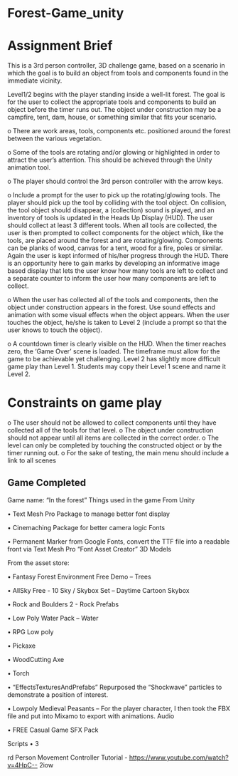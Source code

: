 # Forest-Game_unity

# Assignment Brief

This is a 3rd person controller, 3D challenge game, based on a scenario in which the goal is to build an object from tools and components found in the immediate vicinity.

Level1/2
begins with the player standing inside a well-lit forest. The goal is for the user to collect
the appropriate tools and components to build an object before the timer runs out. The object
under construction may be a campfire, tent, dam, house, or something similar that fits your
scenario.

o There are work areas, tools, components etc. positioned around the forest between the
various vegetation.

o Some of the tools are rotating and/or glowing or highlighted in order to attract the user’s
attention. This should be achieved through the Unity animation tool.

o The player should control the 3rd person controller with the arrow keys.

o Include a prompt for the user to pick up the rotating/glowing tools.
The player should pick up the tool by colliding with the tool object. On collision,
the tool object should disappear, a (collection) sound is played, and an inventory
of tools is updated in the Heads Up Display (HUD).
The user should collect at least 3 different tools.
When all tools are collected, the user is then prompted to collect components for
the object which, like the tools, are placed around the forest and are
rotating/glowing. Components can be planks of wood, canvas for a tent, wood
for a fire, poles or similar.
Again the user is kept informed of his/her progress through the HUD. There is
an opportunity here to gain marks by developing an informative image based
display that lets the user know how many tools are left to collect and a separate
counter to inform the user how many components are left to collect.

o When the user has collected all of the tools and components, then the object under
construction appears in the forest.
Use sound effects and animation with some visual effects when the object
appears.
When the user touches the object, he/she is taken to Level 2 (include a prompt
so that the user knows to touch the object).

o A countdown timer is clearly visible on the HUD. When the timer reaches zero, the
‘Game Over’ scene is loaded. The timeframe must allow for the game to be achievable
yet challenging.
Level 2 has slightly more difficult game play than Level 1. Students may copy their Level 1 scene and 
name it Level 2. 

# Constraints on game play
o The user should not be allowed to collect components until they have collected all of the tools for 
that level.
o The object under construction should not appear until all items are collected in the correct order.
o The level can only be completed by touching the constructed object or by the timer running out.
o For the sake of testing, the main menu should include a link to all scenes


## Game Completed
Game name: “In the forest”
Things used in the game
From Unity

• Text Mesh Pro Package to manage better font display

• Cinemaching Package for better camera logic
Fonts

• Permanent Marker from Google Fonts, convert the TTF file into a readable front via Text 
Mesh Pro “Font Asset Creator”
3D Models


From the asset store:

• Fantasy Forest Environment Free Demo – Trees

• AllSky Free - 10 Sky / Skybox Set – Daytime Cartoon Skybox

• Rock and Boulders 2 - Rock Prefabs

• Low Poly Water Pack – Water

• RPG Low poly 

• Pickaxe

• WoodCutting Axe

• Torch

• “EffectsTexturesAndPrefabs” Repurposed the “Shockwave” particles to demonstrate a 
position of interest.

• Lowpoly Medieval Peasants – For the player character, I then took the FBX file and put into 
Mixamo to export with animations.
Audio

• FREE Casual Game SFX Pack


Scripts
• 3

rd Person Movement Controller Tutorial - https://www.youtube.com/watch?v=4HpC--
2iow
